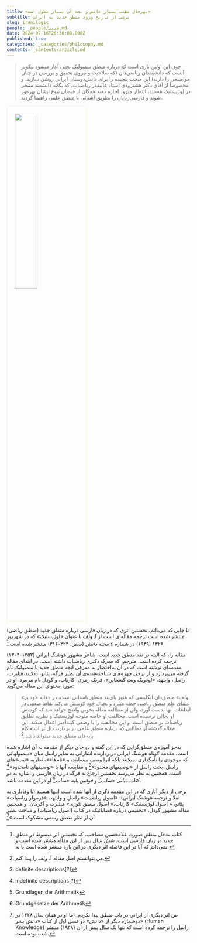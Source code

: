 ```yaml
---
title: «بهرحال مطلب بسیار غامض و بحث آن بسیار مطول است»
subtitle: برشی از تاریخ ورود منطق جدید به ایران
slug: iranilogic
people: _people/طیبی.md
date: 2024-07-16T20:30:00.000Z
published: true
categories: _categories/philosophy.md
contents: _contents/article.md
---
```





> چون این اولین باری است که درباره منطق سمبولیک بحثی آغاز میشود نیکوتر آنست که دانشمندان ریاضی‌دان (که صلاحیت و نیروی تحقیق و بررسی در چنان مواضیعی را دارند) این مبحث پیچیده را برای دانش‌دوستان ایرانی روشن سازند. و مخصوصاً از آقای دکتر هشترودی استاد عالیقدر ریاضیات، که یگانه دانشمند متبحر در لوژیستیک هستند، انتظار میرود اجازه دهند همگان از فیضان نبوغ ایشان بهره‌ور شوند و فارسی‌زبانان را بطریق آشنائی با منطق علمی راهنما گردند.

<img src="https://assets.tina.io/b6b0cb5c-4b1b-43f4-9bea-8d6867c09320/Houshang_irani-croped.jpg" alt=""  style="width:35%;border: 2px solid #fcf6eb; padding: 20px;">

تا جایی که می‌دانم، نخستین اثری که در زبان فارسی درباره منطق جدید (منطق ریاضی) منتشر شده است ترجمه مقاله‌ای است از **آ. ولف** با عنوان «لوژیستیک» که در شهریور ۱۳۲۸ (۱۹۴۹) در شماره ۶ مجله *دانش* (صص. ۳۲۴-۳۱۶) منتشر شده است.[^1]

مقاله را، که البته در نقد منطق جدید است، شاعر مشهور هوشنگ ایرانی (۱۳۵۲-۱۳۰۴) ترجمه کرده است. مترجم، که مدرک دکتری ریاضیات داشته است، در ابتدای مقاله مقدمه‌ای نوشته است که در آن به‌اختصار به معرفی آنچه منطق جدید یا سمبولیک نام گرفته می‌پردازد و از برخی چهره‌های شناخته‌شده‌ی آن نظیر فرگه، پئانو، ددکیند،هیلبرت، راسل، وایتهد، «لودویک ویت گنشتاین»، فرنک رمزی، کارناپ، و گودل نام می‌برد. او در مورد محتوای این مقاله می‌گوید:

> «ولف» منطق‌دان انگلیسی که هنوز پای‌بند منطق باستانی است، در مقاله خود بر علمای علم منطق ریاضی حمله میبرد و بخیال خود کوشش می‌کند نقاط ضعفی در ابداعات آنها بدست آورد، ولی از مطالعه مقاله بخوبی واضح خواهد شد که کوشش او بجائی نرسیده است. مخالفت او خاصه متوجه لوژیستیک و نظریه تطابق ریاضیات بر منطق است. و این مخالفت را با وضعی کینه‌آمیز اعمال میکند. این مقاله گذشته از مطالبی که درباره منطق علمی در بردارد، دال بر استحکام پایه‌های منطق جدید میتواند باشد.[^2]

به‌جز آموزه‌ی منطق‌گرایی که در این گفته و دو جای دیگر از مقدمه به آن اشاره شده است، مقدمه کوتاه هوشنگ ایرانی دربردارنده اشاراتی به تمایز راسل میان «سمبولهائی که موجودی را نامگذاری نمیکنند بلکه آنرا وصف مینمایند، و «نام‌ها»»، نظریه «تیپ‌»های راسل، بحث راسل از «توصیفهای محدود»[^3]  و مقایسه آنها با «توصیفهای نامحدود»[^4] است. همچنین به نظر می‌رسد نخستین ارجاع به فرگه در زبان فارسی و اشاره به دو کتاب *مبانی حساب[^5]*  و *قوانین پایه حساب*[^6] او در این مقدمه‌ باشد. 

برخی از دیگر آثاری که در این مقدمه ذکری از آنها شده است اینها هستند (با وفاداری به املا و ترجمه هوشنگ ایرانی): «اصول ریاضیات» راسل و وایتهد، «فرمولر ریاضیات» پئانو، « اصول لوژیستیک» کارناپ،« اصول منطق تئوری» هیلبرت و آکرمان، و همچنین مقاله‌ مشهور گودل، «تحقیقی درباره قضایائیکه در کتاب (اصول ریاضیات) و مباحث نظیر آن از نظر منطق رسمی مشکوک است.»[^7] 


[^1]: کتاب  *مدخل منطق صورت* غلامحسین مصاحب، که نخستین اثر مبسوط در منطق جدید در زبان فارسی است، شش سال پس از این مقاله منتشر شده است و نمی‌دانم که آیا در این فاصله اثر دیگری در این باره منتشر شده است یا نه.
[^2]: من نتوانستم اصل مقاله آ. ولف را پیدا کنم.
[^3]: definite descriptions[?]
[^4]: indefinite descriptions[?]
[^5]: Grundlagen der Arithmetik
[^6]: Grundgesetze der Arithmetik
[^7]: من اثر دیگری از ایرانی در باب منطق پیدا نکردم. اما او در همان سال ۱۳۲۸ در دوشماره دیگر از «دانش» دو فصل اول از کتاب «دانش بشر» (Human Knowledge) راسل را ترجمه کرده است که تنها یک سال پیش از آن (۱۹۴۸) منتشر شده بوده است.
